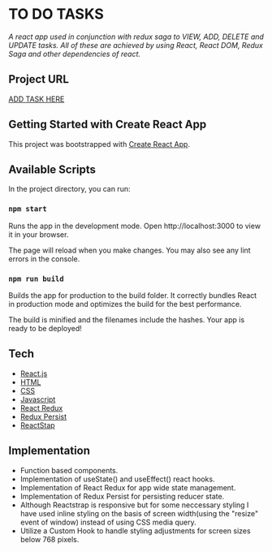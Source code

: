 # TO DO TASKS 

_A react app used in conjunction with redux saga to VIEW, ADD, DELETE and UPDATE tasks. All of these are achieved by using React, React DOM, Redux Saga and other dependencies of react._

## Project URL

[ADD TASK HERE](https://to-do-tasks-list-cyan.vercel.app/)

## Getting Started with Create React App

This project was bootstrapped with [Create React App](https://github.com/facebook/create-react-app).

## Available Scripts

In the project directory, you can run:

### `npm start`

Runs the app in the development mode.
Open http://localhost:3000 to view it in your browser.

The page will reload when you make changes.
You may also see any lint errors in the console.

### `npm run build`

Builds the app for production to the build folder.
It correctly bundles React in production mode and optimizes the build for the best performance.

The build is minified and the filenames include the hashes.
Your app is ready to be deployed!

## Tech

- [React.js](https://reactjs.org/)
- [HTML](https://developer.mozilla.org/en-US/docs/Web/HTML)
- [CSS](https://developer.mozilla.org/en-US/docs/Web/CSS)
- [Javascript](https://developer.mozilla.org/en-US/docs/Web/JavaScript)
- [React Redux](https://react-redux.js.org/)
- [Redux Persist](https://www.npmjs.com/package/redux-persist)
- [ReactStap](https://reactstrap.github.io/?path=/story/home-installation--page)

## Implementation

- Function based components.
- Implementation of useState() and useEffect() react hooks.
- Implementation of React Redux for app wide state management.
- Implementation of Redux Persist for persisting reducer state.
- Although Reactstrap is responsive but for some neccessary styling I have used inline styling on the basis of screen width(using the "resize" event of window) instead of using CSS media query. 
- Utilize a Custom Hook to handle styling adjustments for screen sizes below 768 pixels.
